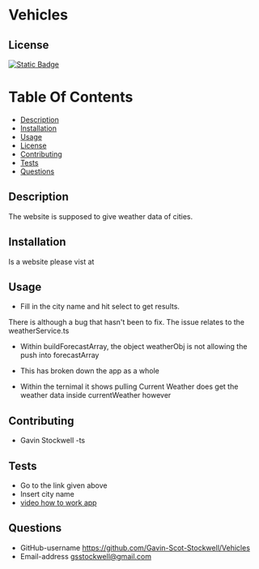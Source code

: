 
# Vehicles

## License
[![Static Badge](https://img.shields.io/badge/License-Mit_License-name?style=flat&logo=%23512BD4&logoColor=%2300bfff&labelColor=%23add8e6&color=%2300bfff)](https://mit-license.org/)


# Table Of Contents
* [Description](#description)
* [Installation](#installation)
* [Usage](#usage)
* [License](#license)
* [Contributing](#contributing)
* [Tests](#tests)
* [Questions](#questions)


## Description
The website is supposed to give weather data of cities.

## Installation
Is a website please vist at 

## Usage
* Fill in the city name and hit select to get results.

There is although a bug that hasn't been to fix. The issue relates to the weatherService.ts

* Within buildForecastArray, the object weatherObj is not allowing the push into forecastArray

* This has broken down the app as a whole

* Within the ternimal it shows pulling Current Weather does get the weather data
inside currentWeather however



## Contributing
* Gavin Stockwell -ts


## Tests
* Go to the link given above
* Insert city name
* [video how to work app](https://youtu.be/ZfoupAUYrJAI)

## Questions
* GitHub-username https://github.com/Gavin-Scot-Stockwell/Vehicles
* Email-address gsstockwell@gmail.com


